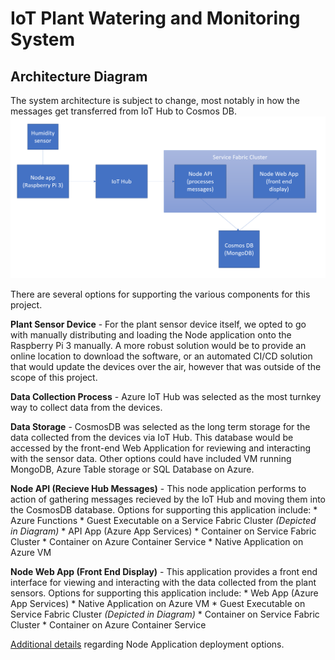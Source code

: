 # IoT Plant Watering and Monitoring System

## Architecture Diagram

The system architecture is subject to change, most notably in how the messages get transferred from IoT Hub to Cosmos DB.
![System Architecture](./images/Architecture1.PNG)

There are several options for supporting the various components for this project.

**Plant Sensor Device** - For the plant sensor device itself, we opted to go with manually distributing and loading the Node application onto the Raspberry Pi 3 manually. A more robust solution would be to provide an online location to download the software, or an automated CI/CD solution that would update the devices over the air, however that was outside of the scope of this project.

**Data Collection Process** - Azure IoT Hub was selected as the most turnkey way to collect data from the devices.  

**Data Storage** - CosmosDB was selected as the long term storage for the data collected from the devices via IoT Hub. This database would be accessed by the front-end Web Application for reviewing and interacting with the sensor data. Other options could have included VM running MongoDB, Azure Table storage or SQL Database on Azure. 

**Node API (Recieve Hub Messages)** - This node application performs to action of gathering messages recieved by the IoT Hub and moving them into the CosmosDB database.  Options for supporting this application include:
    * Azure Functions
    * Guest Executable on a Service Fabric Cluster *(Depicted in Diagram)*
    * API App (Azure App Services)
    * Container on Service Fabric Cluster
    * Container on Azure Container Service
    * Native Application on Azure VM

**Node Web App (Front End Display)** - This application provides a front end interface for viewing and interacting with the data collected from the plant sensors.  Options for supporting this application include:
    * Web App (Azure App Services)
    * Native Application on Azure VM
    * Guest Executable on Service Fabric Cluster *(Depicted in Diagram)*
    * Container on Service Fabric Cluster
    * Container on Azure Container Service

[Additional details](/InfrastructureOptions.md) regarding Node Application deployment options.